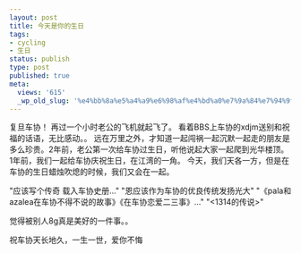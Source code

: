 ```yaml
---
layout: post
title: 今天是你的生日
tags:
- cycling
- 生日
status: publish
type: post
published: true
meta:
  views: '615'
  _wp_old_slug: '%e4%bb%8a%e5%a4%a9%e6%98%af%e4%bd%a0%e7%9a%84%e7%94%9f%e6%97%a5'
---
```

复旦车协！
再过一个小时老公的飞机就起飞了。
看着BBS上车协的xdjm送别和祝福的话语，无比感动。。
远在万里之外，才知道一起闯祸一起沉默一起走的朋友是多么珍贵。2年前，老公第一次给车协过生日，听他说起大家一起爬到光华楼顶。
1年前，我们一起给车协庆祝生日，在江湾的一角。
今天，我们天各一方，但是在车协的生日蜡烛吹熄的时候，我们又会在一起。

"应该写个传奇 载入车协史册..."
"恩应该作为车协的优良传统发扬光大"
"《pala和azalea在车协不得不说的故事》《在车协恋爱二三事》..."
"&lt;1314的传说&gt;"

觉得被别人8g真是美好的一件事。。

祝车协天长地久，一生一世，爱你不悔
